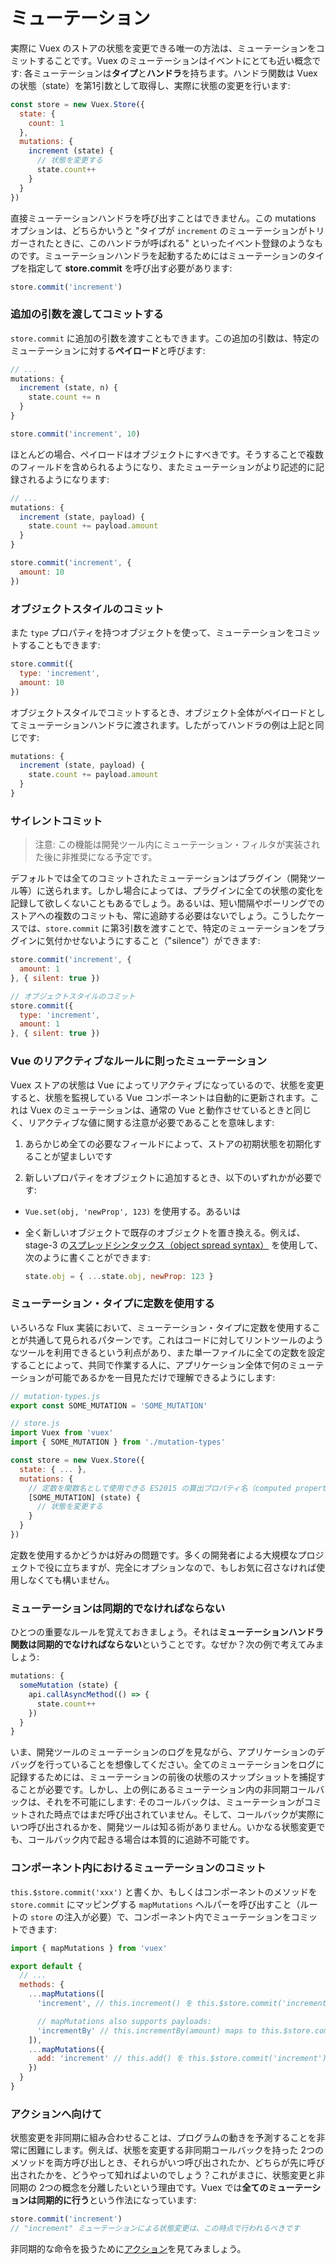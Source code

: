 # ミューテーション

実際に Vuex のストアの状態を変更できる唯一の方法は、ミューテーションをコミットすることです。Vuex のミューテーションはイベントにとても近い概念です: 各ミューテーションは**タイプ**と**ハンドラ**を持ちます。ハンドラ関数は Vuex の状態（state）を第1引数として取得し、実際に状態の変更を行います:

``` js
const store = new Vuex.Store({
  state: {
    count: 1
  },
  mutations: {
    increment (state) {
      // 状態を変更する
      state.count++
    }
  }
})
```

直接ミューテーションハンドラを呼び出すことはできません。この mutations オプションは、どちらかいうと "タイプが `increment` のミューテーションがトリガーされたときに、このハンドラが呼ばれる" といったイベント登録のようなものです。ミューテーションハンドラを起動するためにはミューテーションのタイプを指定して **store.commit** を呼び出す必要があります:

``` js
store.commit('increment')
```

### 追加の引数を渡してコミットする

`store.commit` に追加の引数を渡すこともできます。この追加の引数は、特定のミューテーションに対する**ペイロード**と呼びます:

``` js
// ...
mutations: {
  increment (state, n) {
    state.count += n
  }
}
```

``` js
store.commit('increment', 10)
```

ほとんどの場合、ペイロードはオブジェクトにすべきです。そうすることで複数のフィールドを含められるようになり、またミューテーションがより記述的に記録されるようになります:

``` js
// ...
mutations: {
  increment (state, payload) {
    state.count += payload.amount
  }
}
```

``` js
store.commit('increment', {
  amount: 10
})
```

### オブジェクトスタイルのコミット

また `type` プロパティを持つオブジェクトを使って、ミューテーションをコミットすることもできます:

``` js
store.commit({
  type: 'increment',
  amount: 10
})
```

オブジェクトスタイルでコミットするとき、オブジェクト全体がペイロードとしてミューテーションハンドラに渡されます。したがってハンドラの例は上記と同じです:

``` js
mutations: {
  increment (state, payload) {
    state.count += payload.amount
  }
}
```

### サイレントコミット

> 注意: この機能は開発ツール内にミューテーション・フィルタが実装された後に非推奨になる予定です。

デフォルトでは全てのコミットされたミューテーションはプラグイン（開発ツール等）に送られます。しかし場合によっては、プラグインに全ての状態の変化を記録して欲しくないこともあるでしょう。あるいは、短い間隔やポーリングでのストアへの複数のコミットも、常に追跡する必要はないでしょう。こうしたケースでは、`store.commit` に第3引数を渡すことで、特定のミューテーションをプラグインに気付かせないようにすること（"silence"）ができます:

``` js
store.commit('increment', {
  amount: 1
}, { silent: true })

// オブジェクトスタイルのコミット
store.commit({
  type: 'increment',
  amount: 1
}, { silent: true })
```

### Vue のリアクティブなルールに則ったミューテーション

Vuex ストアの状態は Vue によってリアクティブになっているので、状態を変更すると、状態を監視している Vue コンポーネントは自動的に更新されます。これは Vuex のミューテーションは、通常の Vue と動作させているときと同じく、リアクティブな値に関する注意が必要であることを意味します:

1. あらかじめ全ての必要なフィールドによって、ストアの初期状態を初期化することが望ましいです

2. 新しいプロパティをオブジェクトに追加するとき、以下のいずれかが必要です:

  - `Vue.set(obj, 'newProp', 123)` を使用する。あるいは

  - 全く新しいオブジェクトで既存のオブジェクトを置き換える。例えば、stage-3 の[スプレッドシンタックス（object spread syntax）](https://github.com/sebmarkbage/ecmascript-rest-spread) を使用して、次のように書くことができます:

    ``` js
    state.obj = { ...state.obj, newProp: 123 }
    ```

### ミューテーション・タイプに定数を使用する

いろいろな Flux 実装において、ミューテーション・タイプに定数を使用することが共通して見られるパターンです。これはコードに対してリントツールのようなツールを利用できるという利点があり、また単一ファイルに全ての定数を設定することによって、共同で作業する人に、アプリケーション全体で何のミューテーションが可能であるかを一目見ただけで理解できるようにします:

``` js
// mutation-types.js
export const SOME_MUTATION = 'SOME_MUTATION'
```

``` js
// store.js
import Vuex from 'vuex'
import { SOME_MUTATION } from './mutation-types'

const store = new Vuex.Store({
  state: { ... },
  mutations: {
    // 定数を関数名として使用できる ES2015 の算出プロパティ名（computed property name）機能を使用できます
    [SOME_MUTATION] (state) {
      // 状態を変更する
    }
  }
})
```

定数を使用するかどうかは好みの問題です。多くの開発者による大規模なプロジェクトで役に立ちますが、完全にオプションなので、もしお気に召さなければ使用しなくても構いません。

### ミューテーションは同期的でなければならない

ひとつの重要なルールを覚えておきましょう。それは**ミューテーションハンドラ関数は同期的でなければならない**ということです。なぜか？次の例で考えてみましょう:

``` js
mutations: {
  someMutation (state) {
    api.callAsyncMethod(() => {
      state.count++
    })
  }
}
```

いま、開発ツールのミューテーションのログを見ながら、アプリケーションのデバッグを行っていることを想像してください。全てのミューテーションをログに記録するためには、ミューテーションの前後の状態のスナップショットを捕捉することが必要です。しかし、上の例にあるミューテーション内の非同期コールバックは、それを不可能にします: そのコールバックは、ミューテーションがコミットされた時点ではまだ呼び出されていません。そして、コールバックが実際にいつ呼び出されるかを、開発ツールは知る術がありません。いかなる状態変更でも、コールバック内で起きる場合は本質的に追跡不可能です。

### コンポーネント内におけるミューテーションのコミット

`this.$store.commit('xxx')` と書くか、もしくはコンポーネントのメソッドを `store.commit` にマッピングする `mapMutations` ヘルパーを呼び出すこと（ルートの `store` の注入が必要）で、コンポーネント内でミューテーションをコミットできます:

``` js
import { mapMutations } from 'vuex'

export default {
  // ...
  methods: {
    ...mapMutations([
      'increment', // this.increment() を this.$store.commit('increment') にマッピングする

      // mapMutations also supports payloads:
      'incrementBy' // this.incrementBy(amount) maps to this.$store.commit('incrementBy', amount)
    ]),
    ...mapMutations({
      add: 'increment' // this.add() を this.$store.commit('increment') にマッピングする
    })
  }
}
```

### アクションへ向けて

状態変更を非同期に組み合わせることは、プログラムの動きを予測することを非常に困難にします。例えば、状態を変更する非同期コールバックを持った 2つのメソッドを両方呼び出しとき、それらがいつ呼び出されたか、どちらが先に呼び出されたかを、どうやって知ればよいのでしょう？これがまさに、状態変更と非同期の 2つの概念を分離したいという理由です。Vuex では**全てのミューテーションは同期的に行う**という作法になっています:

``` js
store.commit('increment')
// "increment" ミューテーションによる状態変更は、この時点で行われるべきです
```

非同期的な命令を扱うために[アクション](actions.md)を見てみましょう。
